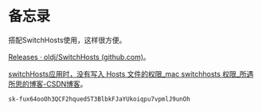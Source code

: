 

# 备忘录



搭配SwitchHosts使用，这样很方便。

[Releases · oldj/SwitchHosts (github.com)](https://github.com/oldj/SwitchHosts/releases)。

[switchHosts应用时，没有写入 Hosts 文件的权限_mac switchhosts 权限_所遇所思的博客-CSDN博客](https://blog.csdn.net/nxg0916/article/details/122656910)。



```
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
```
